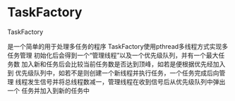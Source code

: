 TaskFactory
===========

TaskFactory

是一个简单的用于处理多任务的程序
TaskFactory使用pthread多线程方式实现多任务管理
初始化后会得到一个“管理线程”以及一个优先级队列，并有一个最大任务数
加入新和任务后会比较当前任务数是否达到顶峰，如若是便根据优先经加入到
优先级队列中，如若不是则创建一个新线程并执行任务，一个任务完成后向管理
线程发生信号并将总线程数减一，管理线程在收到信号后从优先级队列中弹出一个
任务并加入到新的任务中
